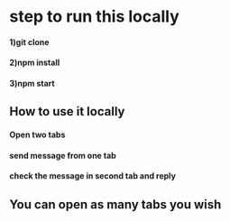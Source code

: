 # step to run this locally
#### 1)git clone
#### 2)npm install
#### 3)npm start

## How to use it locally
#### Open two tabs
#### send message from one tab 
#### check the message in second tab and reply

## You can open as many tabs you wish